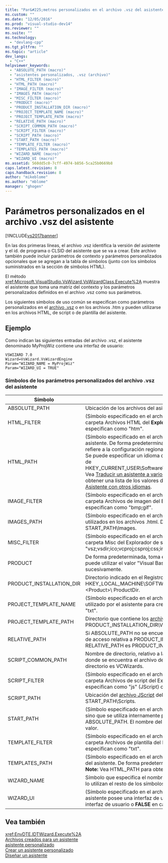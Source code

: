 ```yaml
---
title: "Par&#225;metros personalizados en el archivo .vsz del asistente | Microsoft Docs"
ms.custom: ""
ms.date: "12/05/2016"
ms.prod: "visual-studio-dev14"
ms.reviewer: ""
ms.suite: ""
ms.technology: 
  - "devlang-cpp"
ms.tgt_pltfrm: ""
ms.topic: "article"
dev_langs: 
  - "C++"
helpviewer_keywords: 
  - "ABSOLUTE_PATH (macro)"
  - "asistentes personalizados, .vsz (archivo)"
  - "HTML_FILTER (macro)"
  - "HTML_PATH (macro)"
  - "IMAGE_FILTER (macro)"
  - "IMAGES_PATH (macro)"
  - "MISC_FILTER (macro)"
  - "PRODUCT (macro)"
  - "PRODUCT_INSTALLATION_DIR (macro)"
  - "PROJECT_TEMPLATE_NAME (macro)"
  - "PROJECT_TEMPLATE_PATH (macro)"
  - "RELATIVE_PATH (macro)"
  - "SCRIPT_COMMON_PATH (macro)"
  - "SCRIPT_FILTER (macro)"
  - "SCRIPT_PATH (macro)"
  - "START_PATH (macro)"
  - "TEMPLATE_FILTER (macro)"
  - "TEMPLATES_PATH (macro)"
  - "WIZARD_NAME (macro)"
  - "WIZARD_UI (macro)"
ms.assetid: 560dd5c0-7cff-4974-b856-5ca25b0669b8
caps.latest.revision: 8
caps.handback.revision: 8
author: "mikeblome"
ms.author: "mblome"
manager: "ghogen"
---
```

# Par&#225;metros personalizados en el archivo .vsz del asistente
[!INCLUDE[vs2017banner](../assembler/inline/includes/vs2017banner.md)]

En las dos primeras líneas, el archivo .vsz identifica la versión del asistente y el id. de programa o CLSID del asistente que se va a crear.  Este archivo también puede incluir parámetros de contexto y parámetros personalizados opcionales que se agregan a la tabla de símbolos \(junto con los símbolos suministrados en la sección de símbolos HTML\).  
  
 El método <xref:Microsoft.VisualStudio.VsWizard.VsWizardClass.Execute%2A> muestra el asistente que toma una matriz del contexto y los parámetros personalizados definidos en el archivo .vsz como sus parámetros.  
  
 Los siguientes símbolos de uso común se especifican como parámetros personalizados en el [archivo .vsz](../ide/dot-vsz-file-project-control.md) o en los archivos .htm y pueden utilizarse en los archivos HTML, de script o de plantilla del asistente.  
  
## Ejemplo  
 Como indican las siguientes entradas del archivo .vsz, el asistente denominado MyProjWiz contiene una interfaz de usuario:  
  
```  
VSWIZARD 7.0  
Wizard=VsWizard.VsWizardEngine  
Param="WIZARD_NAME = MyProjWiz"  
Param="WIZARD_UI = TRUE"  
```  
  
### Símbolos de los parámetros personalizados del archivo .vsz del asistente  
  
|Símbolo|Definición|  
|-------------|----------------|  
|ABSOLUTE\_PATH|Ubicación de los archivos del asistente.|  
|HTML\_FILTER|\(Símbolo especificado en el archivo .vsz\).  Tipos de archivos que se colocan en la carpeta Archivos HTML del **Explorador de soluciones**.  Normalmente se especifican como "htm".|  
|HTML\_PATH|\(Símbolo especificado en el archivo .vsz\).  Ubicación de los [archivos HTML](../ide/html-files.md) del asistente.  De forma predeterminada, es START\_PATH\\HTML\\*IDIOMA* \(*IDIOMA* se refiere a la configuración regional especificada por el Registro del sistema\). **Note:**  Se puede especificar un idioma distinto si se asigna a \<LangID\> el valor decimal de HKEY\_CURRENT\_USER\\Software\\Microsoft\\VisualStudio\\7.0\\General\\UILanguage.  Vea [Traducir un asistente a varios idiomas](../ide/localizing-a-wizard-to-multiple-languages.md) para obtener más información.  Para obtener una lista de los valores decimales de idioma, vea [Compatibilidad del Asistente con otros idiomas](../ide/wizard-support-for-other-languages.md).|  
|IMAGE\_FILTER|\(Símbolo especificado en el archivo .vsz\).  Tipos de archivos que se colocan en la carpeta Archivos de imagen del Explorador de soluciones.  Normalmente se especifican como "bmp;gif".|  
|IMAGES\_PATH|\(Símbolo especificado en el archivo .vsz\).  Ubicación de los archivos de imagen utilizados en los archivos .html.  De forma predeterminada, es START\_PATH\\Images.|  
|MISC\_FILTER|\(Símbolo especificado en el archivo .vsz\).  Tipos de archivos que se colocan en la carpeta Misc del Explorador de soluciones.  Normalmente se especifican como "vsz;vsdir;ico;vcproj;csproj;css;inf".|  
|PRODUCT|De forma predeterminada, toma el valor "Visual C\+\+"; no obstante, también se puede utilizar el valor "Visual Basic" para crear asistentes de Visual Basic, y así sucesivamente.|  
|PRODUCT\_INSTALLATION\_DIR|Directorio indicado en el Registro, en HKEY\_LOCAL\_MACHINE\\SOFTWARE\\Microsoft\\VisualStudio\\7.0\\Setup\\\<Product\>\\ ProductDir.|  
|PROJECT\_TEMPLATE\_NAME|\(Símbolo especificado en el archivo .vsz\).  Archivo de plantilla del proyecto utilizado por el asistente para crear proyectos.  Normalmente se especifican como "txt".|  
|PROJECT\_TEMPLATE\_PATH|Directorio que contiene los [archivos de plantilla](../ide/template-files.md) del proyecto.  En Visual C\+\+, es PRODUCT\_INSTALLATION\_DIR\\VCWizards de forma predeterminada.|  
|RELATIVE\_PATH|Si ABSOLUTE\_PATH no se encuentra, se utilizará RELATIVE\_PATH.  Esta es la ruta de acceso relativa a PRODUCT\_INSTALLATION\_DIR.  Para Visual C\+\+, RELATIVE\_PATH es PRODUCT\_INSTALLATION\_DIR\\VCWizards.|  
|SCRIPT\_COMMON\_PATH|Nombre de directorio, relativo a la ruta de acceso PRODUCT\_INSTALLATION\_DIR, donde se encuentra el archivo de script común.  Por ejemplo, en Visual C\+\+, este directorio es VCWizards.|  
|SCRIPT\_FILTER|\(Símbolo especificado en el archivo .vsz\).  Tipos de archivos que se colocan en la carpeta Archivos de script del Explorador de soluciones.  Normalmente se especifican como "js" \(JScript\) o "vbs" \(VBScript\).|  
|SCRIPT\_PATH|Ubicación del [archivo JScript](../ide/jscript-file.md) del asistente.  De forma predeterminada, es START\_PATH\\Scripts.|  
|START\_PATH|\(Símbolo especificado en el archivo .vsz\).  Este símbolo no lo establece el usuario, sino que se utiliza internamente para identificar RELATIVE\_PATH o ABSOLUTE\_PATH.  El nombre del asistente \(WIZARD\_NAME\) se anexa a este valor.|  
|TEMPLATE\_FILTER|\(Símbolo especificado en el archivo .vsz\).  Tipos de archivos que se colocan en la carpeta Archivos de plantilla del Explorador de soluciones.  Normalmente se especifican como "txt".|  
|TEMPLATES\_PATH|\(Símbolo especificado en el archivo .vsz\).  Ubicación de los archivos de plantilla del asistente.  De forma predeterminada, es START\_PATH\\Templates\\\<LangID\>. **Note:**  Vea HTML\_PATH para obtener más información sobre LangID.|  
|WIZARD\_NAME|Símbolo que especifica el nombre del asistente.  Se encuentra en el archivo .vsz y lo utilizan el resto de los símbolos.|  
|WIZARD\_UI|\(Símbolo especificado en el archivo .vsz\).  Valor booleano que indica si el asistente posee una interfaz de usuario.  Se deberá especificar **TRUE** si existe una interfaz de usuario o **FALSE** en caso contrario.|  
  
## Vea también  
 <xref:EnvDTE.IDTWizard.Execute%2A>   
 [Archivos creados para un asistente](../ide/files-created-for-your-wizard.md)   
 [asistente personalizado](../ide/custom-wizard.md)   
 [Crear un asistente personalizado](../ide/creating-a-custom-wizard.md)   
 [Diseñar un asistente](../ide/designing-a-wizard.md)
